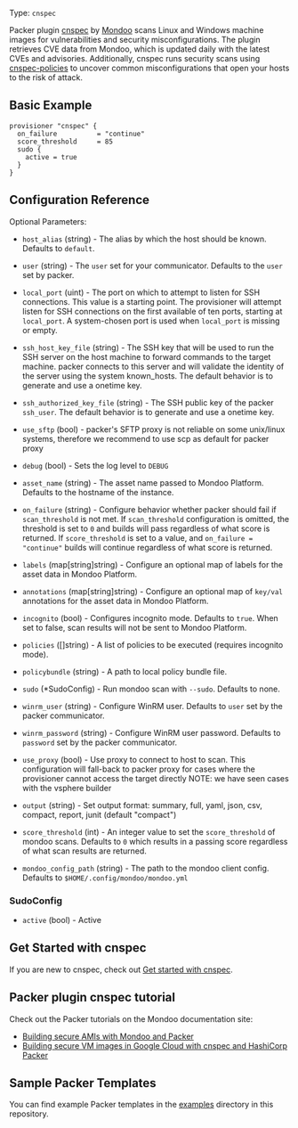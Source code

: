 Type: `cnspec`

Packer plugin [cnspec](https://github.com/mondoohq/cnspec) by [Mondoo](https://mondoo.com) scans Linux and Windows machine images for vulnerabilities and security misconfigurations. The plugin retrieves CVE data from Mondoo, which is updated daily with the latest CVEs and advisories. Additionally, cnspec runs security scans using [cnspec-policies](https://github.com/mondoohq/cnspec-policies) to uncover common misconfigurations that open your hosts to the risk of attack. 

## Basic Example
```hcl
provisioner "cnspec" {
  on_failure          = "continue"
  score_threshold     = 85
  sudo {
    active = true
  }
}
```

## Configuration Reference

Optional Parameters:
<!-- Code generated from the comments of the Config struct in provisioner/provisioner.go; DO NOT EDIT MANUALLY -->

- `host_alias` (string) - The alias by which the host should be known.
  Defaults to `default`.

- `user` (string) - The `user` set for your communicator. Defaults to the `user` set
  by packer.

- `local_port` (uint) - The port on which to attempt to listen for SSH
   connections. This value is a starting point. The provisioner will attempt
   listen for SSH connections on the first available of ten ports, starting at
   `local_port`. A system-chosen port is used when `local_port` is missing or
   empty.

- `ssh_host_key_file` (string) - The SSH key that will be used to run the SSH
   server on the host machine to forward commands to the target machine.
   packer connects to this server and will validate the identity of the
   server using the system known_hosts. The default behavior is to generate
   and use a onetime key.

- `ssh_authorized_key_file` (string) - The SSH public key of the packer `ssh_user`.
  The default behavior is to generate and use a onetime key.

- `use_sftp` (bool) - packer's SFTP proxy is not reliable on some unix/linux systems,
  therefore we recommend to use scp as default for packer proxy

- `debug` (bool) - Sets the log level to `DEBUG`

- `asset_name` (string) - The asset name passed to Mondoo Platform. Defaults to the hostname
  of the instance.

- `on_failure` (string) - Configure behavior whether packer should fail if `scan_threshold` is
  not met. If `scan_threshold` configuration is omitted, the threshold
  is set to `0` and builds will pass regardless of what score is
  returned.
  If `score_threshold` is set to a value, and `on_failure = "continue"`
  builds will continue regardless of what score is returned.

- `labels` (map[string]string) - Configure an optional map of labels for the asset data in Mondoo Platform.

- `annotations` (map[string]string) - Configure an optional map of `key/val` annotations for the asset data in
  Mondoo Platform.

- `incognito` (bool) - Configures incognito mode. Defaults to `true`. When set to false, scan results
  will not be sent to Mondoo Platform.

- `policies` ([]string) - A list of policies to be executed (requires incognito mode).

- `policybundle` (string) - A path to local policy bundle file.

- `sudo` (\*SudoConfig) - Run mondoo scan with `--sudo`. Defaults to none.

- `winrm_user` (string) - Configure WinRM user. Defaults to `user` set by the packer communicator.

- `winrm_password` (string) - Configure WinRM user password. Defaults to `password` set by the packer communicator.

- `use_proxy` (bool) - Use proxy to connect to host to scan. This configuration will fall-back to packer proxy
  for cases where the provisioner cannot access the target directly
  NOTE: we have seen cases with the vsphere builder

- `output` (string) - Set output format: summary, full, yaml, json, csv, compact, report, junit (default "compact")

- `score_threshold` (int) - An integer value to set the `score_threshold` of mondoo scans. Defaults to `0` which results in
  a passing score regardless of what scan results are returned.

- `mondoo_config_path` (string) - The path to the mondoo client config. Defaults to `$HOME/.config/mondoo/mondoo.yml`

<!-- End of code generated from the comments of the Config struct in provisioner/provisioner.go; -->


### SudoConfig
<!-- Code generated from the comments of the SudoConfig struct in provisioner/provisioner.go; DO NOT EDIT MANUALLY -->

- `active` (bool) - Active

<!-- End of code generated from the comments of the SudoConfig struct in provisioner/provisioner.go; -->


## Get Started with cnspec

If you are new to cnspec, check out [Get started with cnspec](https://mondoo.com/docs/cnspec/).

## Packer plugin cnspec tutorial

Check out the Packer tutorials on the Mondoo documentation site:

- [Building secure AMIs with Mondoo and Packer](https://mondoo.com/docs/cnspec/cnspec-aws/cnspec-aws-packer/) 
- [Building secure VM images in Google Cloud with cnspec and HashiCorp Packer](https://mondoo.com/docs/cnspec/cnspec-gcp/cnspec-gcp-packer/) 

## Sample Packer Templates

You can find example Packer templates in the [examples](https://github.com/mondoohq/packer-plugin-cnspec/tree/main/examples) directory in this repository.
